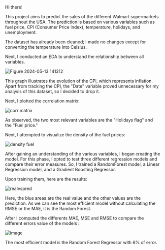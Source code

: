 
Hi there!

This project aims to predict the sales of the different Walmart supermarkets throughout the USA. The prediction is based on various variables such as fuel price, CPI (Consumer Price Index), temperature, holidays, and unemployment.

The dataset has already been cleaned; I made no changes except for converting the temperature into Celsius.

Next, I conducted an EDA to understand the relationship between all variables. 

![Figure 2024-05-13 141312](https://github.com/TomTremerel/Sales_Predictive_Analysis.github/assets/156415815/743abcc6-e462-49f0-a4bd-3d13b9403eeb)

This graph illustrates the evolution of the CPI, which represents inflation. Apart from tracking the CPI, the "Date" variable proved unnecessary for my analysis of this dataset, so I decided to drop it.

Next, I plotted the correlation matrix:

![corr matrix](https://github.com/TomTremerel/Sales_Predictive_Analysis.github/assets/156415815/d0f12e54-7eb9-4204-b061-d5b13cdf51e8)

As observed, the two most relevant variables are the "Holidays flag" and the "Fuel price."

Next, I attempted to visualize the density of the fuel prices:

![density fuel](https://github.com/TomTremerel/Sales_Predictive_Analysis.github/assets/156415815/58d50e8a-0be5-4477-b8b2-321d362ff6ad)

After gaining an understanding of the various variables, I began creating the model. For this phase, I opted to test three different regression models and compare their error measures. So, I trained a RandomForest model, a Linear Regression model, and a Gradient Boosting Regressor.

Upon training them, here are the results:

![realvspred](https://github.com/TomTremerel/Sales_Predictive_Analysis.github/assets/156415815/b296a504-0521-43c1-ad0c-4ff1122e70f9)

Here, the blue areas are the real value and the other values are the prediction. As we can see  the most efficient model without calculating the RMSE or the MAE, it is the Random Forest. 

After I computed the differents MAE, MSE and RMSE to compare the different errors value of the models : 

![image](https://github.com/TomTremerel/Sales_Predictive_Analysis.github/assets/156415815/a17ef9ef-0b78-4534-938b-2882085d73ec)

The most efficient model is the Random Forest Regressor with 6% of error. 

